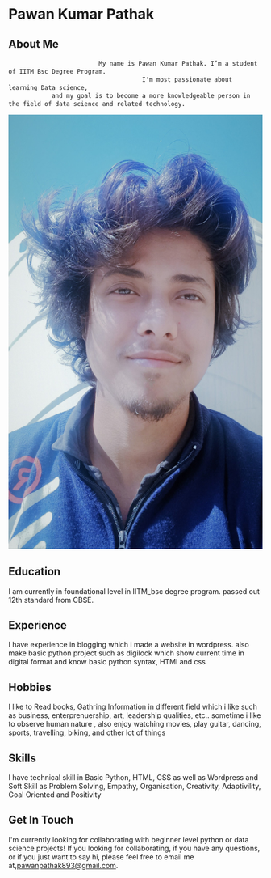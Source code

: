 # Pawan Kumar Pathak

## About Me
                             My name is Pawan Kumar Pathak. I’m a student of IITM Bsc Degree Program. 
                                         I'm most passionate about learning Data science, 
                and my goal is to become a more knowledgeable person in the field of data science and related technology.
                     
                     
                   
![profile img](/assests/proimg%20(1).jpg)


## Education

I am currently in foundational level in IITM_bsc degree program. passed out 12th standard from CBSE.





## Experience
I have experience in blogging which i made a website in  wordpress. also make basic python project such as digilock which show current time in digital format
and know basic python syntax, HTMl  and css






## Hobbies

I like to Read books, Gathring Information in different field which i like such as business, enterprenuership, art, leadership qualities, etc.. 
sometime i like to observe human nature , also enjoy watching movies, play guitar, dancing, sports, travelling, biking, and other lot of things







## Skills

I have  technical skill in Basic Python, HTML, CSS as well as Wordpress 
and  Soft Skill as Problem Solving, Empathy, Organisation, 
Creativity, Adaptivility, Goal Oriented and Positivity







##                                                 Get In Touch

I'm currently looking for collaborating with beginner level python or data science projects! If you looking for collaborating, if you have any questions, or if you just want to say hi, please feel free to email me at,pawanpathak893@gmail.com.







